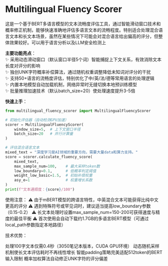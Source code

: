 # Multilingual Fluency Scorer

这是一个基于BERT多语言模型的文本流畅度评估工具，通过智能滑动窗口技术和概率修正机制，能够快速准确地评估多语言文本的流畅程度。特别适合处理混合语言文本和长文本场景，虽然在某些情况下可能会对混合语言给出偏高的评分，但整体效果较好。可以用于语言分析以及LLM安全检测上

**主要功能亮点**：  
✨ 采用动态滑动窗口（默认窗口半径5个词）智能捕捉上下文关系，有效消除文本长度对评分的影响  
✨ 独创UNK字符概率补偿算法，通过随机权重调整降低未知词对评分的干扰  
✨ 支持50+语言的流畅度评估，特别优化了中/英/法/德等常用语言的处理逻辑  
✨ 内置本地模型自动加载机制，网络异常时无缝切换本地预训练模型  
✨ 批量推理加速技术（默认batch_size=20）使处理速度提升3-5倍  

**快速上手**：  
```python
from multilingual_fluency_scorer import MultilingualFluencyScorer

# 初始化评估器（自动检测GPU加速）
scorer = MultilingualFluencyScorer(
    window_size=5,  # 上下文窗口半径
    batch_size=20   # 并行计算量
)

# 评估混合语言文本
mixed_text = "深度学习是AI领域的重要方向，需要大量data和算力支持。"
score = scorer.calculate_fluency_score(
    mixed_text,
    max_sample_num=100,    # 最大采样token数
    low_boundary=0.1,      # 低概率判定阈值
    weight_low_basic=1.5,  # 初始补偿权重
    asy_e=1                # 权重增长系数
)
print(f"文本通顺度：{score}/100")
```
使用注意：
⚠️ 由于mBERT模型的跨语言特性，中英混合文本可能获得比纯中文更高的评分
⚠️ 遇到特殊符号或罕见词时，建议适当提高low_boundary参数（0.15-0.2）
⚠️ 长文本处理时设置max_sample_num=150-200可获得速度与精度的最佳平衡
⚠️ 首次使用会自动下载约1.7GB的多语言BERT模型（可通过local_path参数指定本地路径）

技术优势：

处理100字文本仅需0.4秒（3050笔记本版本，CUDA GPU环境）
动态随机采样机制使长文本评估耗时不再线性增长
智能padding策略完美适配512token的BERT输入限制
概率加权算法自动修正UNK字符的评分偏差
